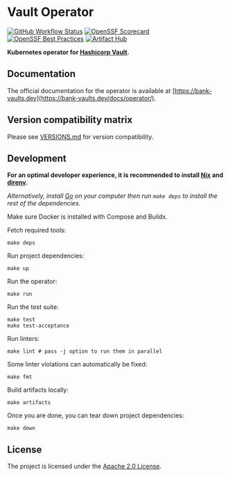 # Vault Operator

[![GitHub Workflow Status](https://img.shields.io/github/actions/workflow/status/bank-vaults/vault-operator/ci.yaml?style=flat-square)](https://github.com/bank-vaults/vault-operator/actions/workflows/ci.yaml)
[![OpenSSF Scorecard](https://api.securityscorecards.dev/projects/github.com/bank-vaults/vault-operator/badge?style=flat-square)](https://api.securityscorecards.dev/projects/github.com/bank-vaults/vault-operator)
[![OpenSSF Best Practices](https://www.bestpractices.dev/projects/8056/badge)](https://www.bestpractices.dev/projects/8056)
[![Artifact Hub](https://img.shields.io/endpoint?url=https://artifacthub.io/badge/repository/vault-operator)](https://artifacthub.io/packages/search?repo=vault-operator)

**Kubernetes operator for [Hashicorp Vault](https://www.vaultproject.io/).**

## Documentation

The official documentation for the operator is available at [https://bank-vaults.dev](https://bank-vaults.dev/docs/operator/).

## Version compatibility matrix

Please see [VERSIONS.md](VERSIONS.md) for version compatibility.

## Development

**For an optimal developer experience, it is recommended to install [Nix](https://nixos.org/download.html) and [direnv](https://direnv.net/docs/installation.html).**

_Alternatively, install [Go](https://go.dev/dl/) on your computer then run `make deps` to install the rest of the dependencies._

Make sure Docker is installed with Compose and Buildx.

Fetch required tools:

```shell
make deps
```

Run project dependencies:

```shell
make up
```

Run the operator:

```shell
make run
```

Run the test suite:

```shell
make test
make test-acceptance
```

Run linters:

```shell
make lint # pass -j option to run them in parallel
```

Some linter violations can automatically be fixed:

```shell
make fmt
```

Build artifacts locally:

```shell
make artifacts
```

Once you are done, you can tear down project dependencies:

```shell
make down
```

## License

The project is licensed under the [Apache 2.0 License](LICENSE).
